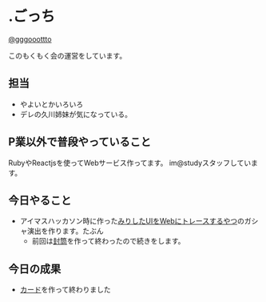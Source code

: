 # .ごっち

[@gggooottto](https://twitter.com/gggooottto)

このもくもく会の運営をしています。

## 担当

- やよいとかいろいろ
- デレの久川姉妹が気になっている。

## P業以外で普段やっていること

RubyやReactjsを使ってWebサービス作ってます。
im@studyスタッフしています。

## 今日やること

- アイマスハッカソン時に作った[みりしたUIをWebにトレースするやつ](https://medium.com/@gggooottto/%E3%82%A2%E3%82%A4%E3%83%9E%E3%82%B9%E3%83%8F%E3%83%83%E3%82%AB%E3%82%BD%E3%83%B3%E3%81%A7%E3%83%9F%E3%83%AA%E3%82%B7%E3%82%BF%E3%81%AEui%E3%82%92%E4%BD%9C%E3%81%A3%E3%81%9F%E3%81%8A%E8%A9%B1-77d68d167155)のガシャ演出を作ります。たぶん
  - 前回は[封筒](https://medium.com/@gggooottto/%E3%83%9F%E3%83%AA%E3%82%B7%E3%82%BF%E3%81%AE%E5%B0%81%E7%AD%92%E3%82%92web%E3%81%A7%E5%86%8D%E7%8F%BE%E3%81%97%E3%81%A6%E3%81%84%E3%82%8B%E8%A9%B1-b2b77291d736)を作って終わったので続きをします。

## 今日の成果

- [カード](https://twitter.com/gggooottto/status/1240247708843003904?s=20)を作って終わりました
